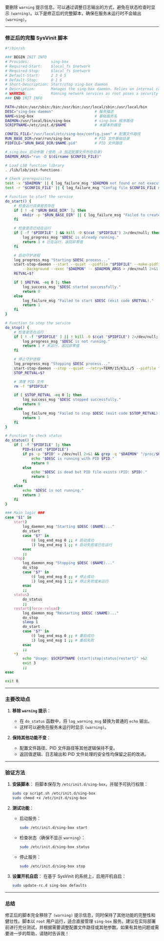 要删除 `warning` 提示信息，可以通过调整日志输出的方式，避免在状态检查时显示 `(warning)`。以下是修正后的完整脚本，确保在服务未运行时不会输出 `(warning)`。

---

### **修正后的完整 SysVinit 脚本**

```sh
#!/bin/sh

### BEGIN INIT INFO
# Provides:          sing-box
# Required-Start:    $local_fs $network
# Required-Stop:     $local_fs $network
# Default-Start:     2 3 4 5
# Default-Stop:      0 1 6
# Short-Description: Start/stop sing-box daemon
# Description:       Manages the sing-box daemon. Relies on internal capabilities for setup/cleanup.
# WARNING:           Running network services as root poses a security risk.
### END INIT INFO

PATH=/sbin:/usr/sbin:/bin:/usr/bin:/usr/local/sbin:/usr/local/bin
DESC="sing-box daemon"                   # 服务描述
NAME=sing-box                            # 基础服务名
DAEMON=/usr/local/bin/sing-box           # sing-box 程序路径
SCRIPTNAME=/etc/init.d/$NAME             # 本脚本的路径

CONFIG_FILE="/usr/local/etc/sing-box/config.json" # 配置文件路径
RUN_BASE_DIR=/var/run/sing-box           # PID 文件基础目录
PIDFILE="$RUN_BASE_DIR/$NAME.pid"        # PID 文件路径

# sing-box 启动参数 (使用 -D 指定配置文件所在目录)
DAEMON_ARGS="run -D $(dirname $CONFIG_FILE)"

# Load LSB function library
. /lib/lsb/init-functions

# Check prerequisites
test -x "$DAEMON" || { log_failure_msg "$DAEMON not found or not executable"; exit 1; }
test -r "$CONFIG_FILE" || { log_failure_msg "Config file $CONFIG_FILE not found or not readable"; exit 1; }

# Function to start the service
do_start() {
    # 检查运行目录是否存在
    if [ ! -d "$RUN_BASE_DIR" ]; then
        mkdir -p "$RUN_BASE_DIR" || { log_failure_msg "Failed to create $RUN_BASE_DIR"; return 1; }
    fi

    # 检查是否已经在运行
    if [ -f "$PIDFILE" ] && kill -0 $(cat "$PIDFILE") 2>/dev/null; then
        log_progress_msg "$DESC is already running."
        return 1 # 已在运行，返回非零值
    fi

    # 启动守护进程
    log_progress_msg "Starting $DESC process..."
    start-stop-daemon --start --quiet --pidfile "$PIDFILE" --make-pidfile \
        --background --exec "$DAEMON" -- $DAEMON_ARGS > /dev/null 2>&1
    RETVAL=$?

    if [ $RETVAL -eq 0 ]; then
        log_success_msg "$DESC started successfully."
        return 0
    else
        log_failure_msg "Failed to start $DESC (exit code $RETVAL)."
        return 1
    fi
}

# Function to stop the service
do_stop() {
    # 检查是否在运行
    if [ ! -f "$PIDFILE" ] || ! kill -0 $(cat "$PIDFILE") 2>/dev/null; then
        log_progress_msg "$DESC is not running."
        return 1 # 未运行，返回非零值
    fi

    # 停止守护进程
    log_progress_msg "Stopping $DESC process..."
    start-stop-daemon --stop --quiet --retry=TERM/15/KILL/5 --pidfile "$PIDFILE"
    STOP_RETVAL=$?

    # 清理 PID 文件
    rm -f "$PIDFILE"

    if [ $STOP_RETVAL -eq 0 ]; then
        log_success_msg "$DESC stopped successfully."
        return 0
    else
        log_failure_msg "Failed to stop $DESC (exit code $STOP_RETVAL)."
        return 1
    fi
}

# Function to check status
do_status() {
    if [ -f "$PIDFILE" ]; then
        PID=$(cat "$PIDFILE")
        if ps -p "$PID" > /dev/null 2>&1 && grep -q "$DAEMON" "/proc/$PID/cmdline"; then
            echo "$DESC is running with PID $PID."
            return 0
        else
            echo "$DESC is dead but PID file exists (PID: $PID)."
            return 1
        fi
    else
        echo "$DESC is not running."
        return 3
    fi
}

### Main logic ###
case "$1" in
    start)
        log_daemon_msg "Starting $DESC ($NAME)..."
        do_start
        case "$?" in
            0) log_end_msg 0 ;; # 启动成功
            1) log_end_msg 1 ;; # 启动失败或已在运行
        esac
        ;;
    stop)
        log_daemon_msg "Stopping $DESC ($NAME)..."
        do_stop
        case "$?" in
            0) log_end_msg 0 ;; # 停止成功
            1) log_end_msg 1 ;; # 停止失败或未运行
        esac
        ;;
    status)
        do_status
        ;;
    restart|force-reload)
        log_daemon_msg "Restarting $DESC ($NAME)..."
        do_stop
        sleep 1
        do_start
        case "$?" in
            0) log_end_msg 0 ;; # 重启成功
            1) log_end_msg 1 ;; # 重启失败
        esac
        ;;
    *)
        echo "Usage: $SCRIPTNAME {start|stop|status|restart}" >&2
        exit 3
        ;;
esac

exit 0
```

---

### **主要改动点**
1. **移除 `warning` 提示**：
   - 在 `do_status` 函数中，将 `log_warning_msg` 替换为普通的 `echo` 输出。
   - 这样可以避免在服务未运行时显示 `(warning)`。

2. **保持其他功能不变**：
   - 配置文件路径、PID 文件路径等其他逻辑保持不变。
   - 返回值逻辑、日志输出和 PID 文件处理的安全性均保留之前的改进。

---

### **验证方法**
1. **安装脚本**：
   将脚本保存为 `/etc/init.d/sing-box`，并赋予可执行权限：
   ```bash
   sudo cp script.sh /etc/init.d/sing-box
   sudo chmod +x /etc/init.d/sing-box
   ```

2. **测试功能**：
   - 启动服务：
     ```bash
     sudo /etc/init.d/sing-box start
     ```
   - 检查状态（确保不显示 `warning`）：
     ```bash
     sudo /etc/init.d/sing-box status
     ```
   - 停止服务：
     ```bash
     sudo /etc/init.d/sing-box stop
     ```

3. **设置开机自启**：
   在基于 SysVinit 的系统上，启用开机自启：
   ```bash
   sudo update-rc.d sing-box defaults
   ```

---

### **总结**
修正后的脚本完全移除了 `(warning)` 提示信息，同时保持了其他功能的完整性和健壮性。脚本以 `root` 用户运行，适合直接管理 `sing-box` 服务。建议在实际部署前进行充分测试，并根据需要调整配置文件路径或其他参数。如果有其他问题或需要进一步的帮助，请随时告诉我！
